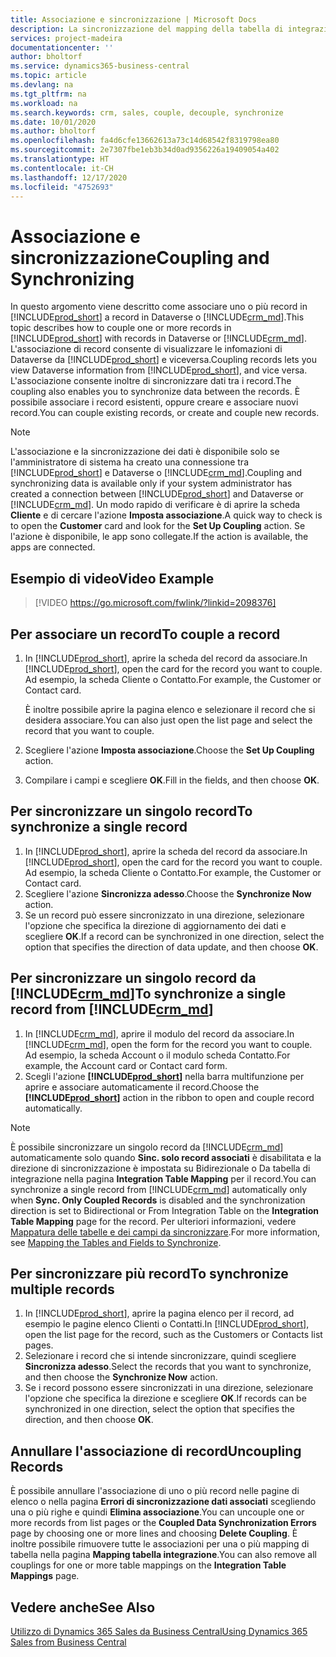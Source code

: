 ```yaml
---
title: Associazione e sincronizzazione | Microsoft Docs
description: La sincronizzazione del mapping della tabella di integrazione consente la sincronizzazione di dati in tutti i record in una tabella in Business Central e in una tabella in Dynamics 365 Sales che sono associate.
services: project-madeira
documentationcenter: ''
author: bholtorf
ms.service: dynamics365-business-central
ms.topic: article
ms.devlang: na
ms.tgt_pltfrm: na
ms.workload: na
ms.search.keywords: crm, sales, couple, decouple, synchronize
ms.date: 10/01/2020
ms.author: bholtorf
ms.openlocfilehash: fa4d6cfe13662613a73c14d68542f8319798ea80
ms.sourcegitcommit: 2e7307fbe1eb3b34d0ad9356226a19409054a402
ms.translationtype: HT
ms.contentlocale: it-CH
ms.lasthandoff: 12/17/2020
ms.locfileid: "4752693"
---
```

# <a name="coupling-and-synchronizing"></a><span data-ttu-id="e5d28-103">Associazione e sincronizzazione</span><span class="sxs-lookup"><span data-stu-id="e5d28-103">Coupling and Synchronizing</span></span>
<span data-ttu-id="e5d28-104">In questo argomento viene descritto come associare uno o più record in [!INCLUDE[prod_short](includes/prod_short.md)] a record in Dataverse o [!INCLUDE[crm_md](includes/crm_md.md)].</span><span class="sxs-lookup"><span data-stu-id="e5d28-104">This topic describes how to couple one or more records in [!INCLUDE[prod_short](includes/prod_short.md)] with records in Dataverse or [!INCLUDE[crm_md](includes/crm_md.md)].</span></span> <span data-ttu-id="e5d28-105">L'associazione di record consente di visualizzare le infomazioni di Dataverse da [!INCLUDE[prod_short](includes/prod_short.md)] e viceversa.</span><span class="sxs-lookup"><span data-stu-id="e5d28-105">Coupling records lets you view Dataverse information from [!INCLUDE[prod_short](includes/prod_short.md)], and vice versa.</span></span> <span data-ttu-id="e5d28-106">L'associazione consente inoltre di sincronizzare dati tra i record.</span><span class="sxs-lookup"><span data-stu-id="e5d28-106">The coupling also enables you to synchronize data between the records.</span></span> <span data-ttu-id="e5d28-107">È possibile associare i record esistenti, oppure creare e associare nuovi record.</span><span class="sxs-lookup"><span data-stu-id="e5d28-107">You can couple existing records, or create and couple new records.</span></span>

> [!Note]
> <span data-ttu-id="e5d28-108">L'associazione e la sincronizzazione dei dati è disponibile solo se l'amministratore di sistema ha creato una connessione tra [!INCLUDE[prod_short](includes/prod_short.md)] e Dataverse o [!INCLUDE[crm_md](includes/crm_md.md)].</span><span class="sxs-lookup"><span data-stu-id="e5d28-108">Coupling and synchronizing data is available only if your system administrator has created a connection between [!INCLUDE[prod_short](includes/prod_short.md)] and Dataverse or [!INCLUDE[crm_md](includes/crm_md.md)].</span></span> <span data-ttu-id="e5d28-109">Un modo rapido di verificare è di aprire la scheda **Cliente** e di cercare l'azione **Imposta associazione**.</span><span class="sxs-lookup"><span data-stu-id="e5d28-109">A quick way to check is to open the **Customer** card and look for the **Set Up Coupling** action.</span></span> <span data-ttu-id="e5d28-110">Se l'azione è disponibile, le app sono collegate.</span><span class="sxs-lookup"><span data-stu-id="e5d28-110">If the action is available, the apps are connected.</span></span>   

## <a name="video-example"></a><span data-ttu-id="e5d28-111">Esempio di video</span><span class="sxs-lookup"><span data-stu-id="e5d28-111">Video Example</span></span>

> [!VIDEO https://go.microsoft.com/fwlink/?linkid=2098376]

## <a name="to-couple-a-record"></a><span data-ttu-id="e5d28-112">Per associare un record</span><span class="sxs-lookup"><span data-stu-id="e5d28-112">To couple a record</span></span>  
1.  <span data-ttu-id="e5d28-113">In [!INCLUDE[prod_short](includes/prod_short.md)], aprire la scheda del record da associare.</span><span class="sxs-lookup"><span data-stu-id="e5d28-113">In [!INCLUDE[prod_short](includes/prod_short.md)], open the card for the record you want to couple.</span></span> <span data-ttu-id="e5d28-114">Ad esempio, la scheda Cliente o Contatto.</span><span class="sxs-lookup"><span data-stu-id="e5d28-114">For example, the Customer or Contact card.</span></span>  

    <span data-ttu-id="e5d28-115">È inoltre possibile aprire la pagina elenco e selezionare il record che si desidera associare.</span><span class="sxs-lookup"><span data-stu-id="e5d28-115">You can also just open the list page and select the record that you want to couple.</span></span>  

2.  <span data-ttu-id="e5d28-116">Scegliere l'azione **Imposta associazione**.</span><span class="sxs-lookup"><span data-stu-id="e5d28-116">Choose the **Set Up Coupling** action.</span></span>  
3.  <span data-ttu-id="e5d28-117">Compilare i campi e scegliere **OK**.</span><span class="sxs-lookup"><span data-stu-id="e5d28-117">Fill in the fields, and then choose **OK**.</span></span>  

## <a name="to-synchronize-a-single-record"></a><span data-ttu-id="e5d28-118">Per sincronizzare un singolo record</span><span class="sxs-lookup"><span data-stu-id="e5d28-118">To synchronize a single record</span></span>  
1.  <span data-ttu-id="e5d28-119">In [!INCLUDE[prod_short](includes/prod_short.md)], aprire la scheda del record da associare.</span><span class="sxs-lookup"><span data-stu-id="e5d28-119">In [!INCLUDE[prod_short](includes/prod_short.md)], open the card for the record you want to couple.</span></span> <span data-ttu-id="e5d28-120">Ad esempio, la scheda Cliente o Contatto.</span><span class="sxs-lookup"><span data-stu-id="e5d28-120">For example, the Customer or Contact card.</span></span>  
2.  <span data-ttu-id="e5d28-121">Scegliere l'azione **Sincronizza adesso**.</span><span class="sxs-lookup"><span data-stu-id="e5d28-121">Choose the **Synchronize Now** action.</span></span>  
3.  <span data-ttu-id="e5d28-122">Se un record può essere sincronizzato in una direzione, selezionare l'opzione che specifica la direzione di aggiornamento dei dati e scegliere **OK**.</span><span class="sxs-lookup"><span data-stu-id="e5d28-122">If a record can be synchronized in one direction, select the option that specifies the direction of data update, and then choose **OK**.</span></span>  

## <a name="to-synchronize-a-single-record-from-crm_md"></a><span data-ttu-id="e5d28-123">Per sincronizzare un singolo record da [!INCLUDE[crm_md](includes/crm_md.md)]</span><span class="sxs-lookup"><span data-stu-id="e5d28-123">To synchronize a single record from [!INCLUDE[crm_md](includes/crm_md.md)]</span></span>  
1.  <span data-ttu-id="e5d28-124">In [!INCLUDE[crm_md](includes/crm_md.md)], aprire il modulo del record da associare.</span><span class="sxs-lookup"><span data-stu-id="e5d28-124">In [!INCLUDE[crm_md](includes/crm_md.md)], open the form for the record you want to couple.</span></span> <span data-ttu-id="e5d28-125">Ad esempio, la scheda Account o il modulo scheda Contatto.</span><span class="sxs-lookup"><span data-stu-id="e5d28-125">For example, the Account card or Contact card form.</span></span>  
2.  <span data-ttu-id="e5d28-126">Scegli l'azione **[!INCLUDE[prod_short](includes/prod_short.md)]** nella barra multifunzione per aprire e associare automaticamente il record.</span><span class="sxs-lookup"><span data-stu-id="e5d28-126">Choose the **[!INCLUDE[prod_short](includes/prod_short.md)]** action in the ribbon to open and couple record automatically.</span></span>

> [!Note]
> <span data-ttu-id="e5d28-127">È possibile sincronizzare un singolo record da [!INCLUDE[crm_md](includes/crm_md.md)] automaticamente solo quando **Sinc. solo record associati** è disabilitata e la direzione di sincronizzazione è impostata su Bidirezionale o Da tabella di integrazione nella pagina **Integration Table Mapping** per il record.</span><span class="sxs-lookup"><span data-stu-id="e5d28-127">You can synchronize a single record from [!INCLUDE[crm_md](includes/crm_md.md)] automatically only when **Sync. Only Coupled Records** is disabled and the synchronization direction is set to Bidirectional or From Integration Table on the **Integration Table Mapping** page for the record.</span></span> <span data-ttu-id="e5d28-128">Per ulteriori informazioni, vedere [Mappatura delle tabelle e dei campi da sincronizzare](admin-how-to-modify-table-mappings-for-synchronization.md#creating-new-records).</span><span class="sxs-lookup"><span data-stu-id="e5d28-128">For more information, see [Mapping the Tables and Fields to Synchronize](admin-how-to-modify-table-mappings-for-synchronization.md#creating-new-records).</span></span>     

## <a name="to-synchronize-multiple-records"></a><span data-ttu-id="e5d28-129">Per sincronizzare più record</span><span class="sxs-lookup"><span data-stu-id="e5d28-129">To synchronize multiple records</span></span>  
1.  <span data-ttu-id="e5d28-130">In [!INCLUDE[prod_short](includes/prod_short.md)], aprire la pagina elenco per il record, ad esempio le pagine elenco Clienti o Contatti.</span><span class="sxs-lookup"><span data-stu-id="e5d28-130">In [!INCLUDE[prod_short](includes/prod_short.md)], open the list page for the record, such as the Customers or Contacts list pages.</span></span>  
2.  <span data-ttu-id="e5d28-131">Selezionare i record che si intende sincronizzare, quindi scegliere **Sincronizza adesso**.</span><span class="sxs-lookup"><span data-stu-id="e5d28-131">Select the records that you want to synchronize, and then choose the **Synchronize Now** action.</span></span>  
3.  <span data-ttu-id="e5d28-132">Se i record possono essere sincronizzati in una direzione, selezionare l'opzione che specifica la direzione e scegliere **OK**.</span><span class="sxs-lookup"><span data-stu-id="e5d28-132">If records can be synchronized in one direction, select the option that specifies the direction, and then choose **OK**.</span></span>  

## <a name="uncoupling-records"></a><span data-ttu-id="e5d28-133">Annullare l'associazione di record</span><span class="sxs-lookup"><span data-stu-id="e5d28-133">Uncoupling Records</span></span>
<span data-ttu-id="e5d28-134">È possibile annullare l'associazione di uno o più record nelle pagine di elenco o nella pagina **Errori di sincronizzazione dati associati** scegliendo una o più righe e quindi **Elimina associazione**.</span><span class="sxs-lookup"><span data-stu-id="e5d28-134">You can uncouple one or more records from list pages or the **Coupled Data Synchronization Errors** page by choosing one or more lines and choosing **Delete Coupling**.</span></span> <span data-ttu-id="e5d28-135">È inoltre possibile rimuovere tutte le associazioni per una o più mapping di tabella nella pagina **Mapping tabella integrazione**.</span><span class="sxs-lookup"><span data-stu-id="e5d28-135">You can also remove all couplings for one or more table mappings on the **Integration Table Mappings** page.</span></span>

## <a name="see-also"></a><span data-ttu-id="e5d28-136">Vedere anche</span><span class="sxs-lookup"><span data-stu-id="e5d28-136">See Also</span></span>  
[<span data-ttu-id="e5d28-137">Utilizzo di Dynamics 365 Sales da Business Central</span><span class="sxs-lookup"><span data-stu-id="e5d28-137">Using Dynamics 365 Sales from Business Central</span></span>](marketing-integrate-dynamicscrm.md)
